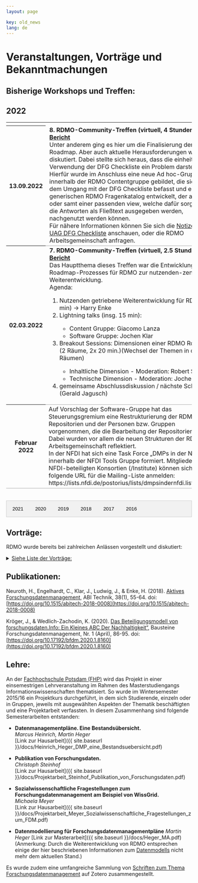 ```yaml
---
layout: page

key: old_news
lang: de
---
```


<style>
.tab {
  overflow: hidden;
  border: 1px solid #ccc;
  background-color: #f1f1f1;
}

.tab button {
  background-color: inherit;
  float: left;
  border: none;
  outline: none;
  cursor: pointer;
  padding: 14px 16px;
  transition: 0.3s;
}

.tab button:hover {
  background-color: #ddd;
}

.tab button.active {
  background-color: #ccc;
}

.tabcontent {
  display: none;
  padding: 6px 12px;
  border: 1px solid #ccc;
  border-top: none;
  height: 250px;
  overflow: auto;
}
</style>

# Veranstaltungen, Vorträge und Bekanntmachungen

## Bisherige Workshops und Treffen:
## 2022
<table style="width: 100%;">
	<tr>
		<th style="width: 20%;"/>
		<td style="width: 80%; padding-left:10px;"/>
	</tr>
	<tr style="border-bottom: 1pt solid darkgrey;">
		<th style="width: 20%;">13.09.2022</th>
		<td style="width: 90%; padding-left:10px;">
			<b>8. RDMO-Community-Treffen (virtuell, 4 Stunden) <a href="https://www.forschungsdaten.org/index.php/Achtes_Community-Treffen" target="_blank">Bericht</a></b>
			<br/>
			Unter anderem ging es hier um die Finalisierung der Roadmap. Aber auch aktuelle Herausforderungen wurden diskutiert. Dabei stellte sich heraus, dass die einheitliche Verwendung der DFG Checkliste ein Problem darstellt. Hierfür wurde im Anschluss eine neue Ad hoc-Gruppe innerhalb der RDMO Contentgruppe gebildet, die sich mit dem Umgang mit der DFG Checkliste befasst und einen generischen RDMO Fragenkatalog entwickelt, der alleine oder samt einer passenden view, welche dafür sorgt, dass die Antworten als Fließtext ausgegeben werden, nachgenutzt werden können.
			<br/>
			Für nähere Informationen können Sie sich die <a href="https://drive.google.com/drive/folders/1vq4LxMDmr1e9bZLB-6MWXZh5sR-4_ZeC" target="_blank">Notizen der UAG DFG Checkliste</a> anschauen, oder die RDMO Arbeitsgemeinschaft anfragen.
		</td>
	</tr>
	<tr style="border-bottom: 1pt solid darkgrey;">
		<th style="width: 20%;">02.03.2022</th>
		<td style="width: 90%; padding-left:10px;">
			<b>7. RDMO-Community-Treffen (virtuell, 2.5 Stunden) <a href="https://www.forschungsdaten.org/index.php/Siebtes_Community-Treffen" target="_blank">Bericht</a></b>
			<br/>
			Das Hauptthema dieses Treffen war die Entwicklung eines Roadmap-Prozesses für RDMO zur nutzenden-zentrierten Weiterentwicklung.
			<br/>
			Agenda:
			<ol>
				<li>Nutzenden getriebene Weiterentwicklung für RDMO (10 min) -> Harry Enke</li>
				<li>Lightning talks (insg. 15 min): </li>
				<ul>
					<li>Content Gruppe: Giacomo Lanza</li>
					<li>Software Gruppe: Jochen Klar</li>
				</ul>
				<li>Breakout Sessions:  Dimensionen einer RDMO Roadmap (2 Räume, 2x 20 min.)(Wechsel der Themen in den Räumen)</li>
				<ul>
					<li>Inhaltliche Dimension - Moderation: Robert Strötgen</li>
					<li>Technische Dimension - Moderation: Jochen Klar</li>
				</ul>
				<li>gemeinsame Abschlussdiskussion / nächste Schritte (Gerald Jagusch)</li>
			</ol>
		</td>
	</tr>
	<tr style="border-bottom: 1pt solid darkgrey;">
		<th style="width: 20%;">Februar 2022</th>
		<td>Auf Vorschlag der Software-Gruppe hat das Steuerungsgremium eine Restrukturierung der RDMO Git-Repositorien und der Personen bzw. Gruppen vorgenommen, die die Bearbeitung der Repositorien regeln. Dabei wurden vor allem die neuen Strukturen der RDMO-Arbeitsgemeinschaft reflektiert.<br/> In der NFDI hat sich eine Task Force „DMPs in der NFDI“ innerhalb der NFDI Tools Gruppe formiert. Mitglieder der NFDI-beteiligten Konsortien (/Institute)  können sich über die folgende URL für die Mailing-Liste anmelden: https://lists.nfdi.de/postorius/lists/dmpsindernfdi.lists.nfdi.de</td>
</tr>
</table>

<br/>

<div class="tab">
  <button class="tablinks" onclick="openYear(event, '2021')" id="defaultOpen">2021</button>
  <button class="tablinks" onclick="openYear(event, '2020')">2020</button>
  <button class="tablinks" onclick="openYear(event, '2019')">2019</button>
  <button class="tablinks" onclick="openYear(event, '2018')">2018</button>
  <button class="tablinks" onclick="openYear(event, '2017')">2017</button>
  <button class="tablinks" onclick="openYear(event, '2016')">2016</button>
</div>
<div id="2021" class="tabcontent">
  <table style="width: 100%;">
	<tr>
		<th style="width: 20%;"/>
		<td style="width: 80%; padding-left:10px;"/>
	</tr>
<tr style="border-bottom: 1pt solid darkgrey;">
		<th style="width: 20%;">Dezember 2021</th>
<td>Ab sofort ist die neue Version RDMO 1.7.0 verfügbar. Es handelt sich zwar primär um Fehlerbehebungen, da jedoch zusätzliche Funktionalität hinzugekommen ist, wird die mittlere Zahl der Versionsnummer erhöht. Als Reaktion auf Feedback haben wir das Interview leicht überarbeitet. Bei den Fragen zu Datensätzen wird jetzt mit “Sichern und fortfahren” nicht mehr zum nächsten Datensatz gewechselt, sondern zum nächsten Fragenset, wobei aber der gleiche Datensatz weiterbearbeitet wird. (Über die Einstellung PROJECT_QUESTIONS_CYCLE_SETS kann das alte Verhalten behalten werden.) Fragensets, die durch Bedingungen übersprungen werden können, werden durch ein kleines Fragezeichen in der Navigation gekennzeichnet. Mehr Informationen gibt es wie immer auf der Release-Seite: https://github.com/rdmorganiser/rdmo/releases

Außerdem stehen einige Neuerungen im Repositorium rdmo-catalog an. Sie werden unter der Versionsnummer 1.1.0-rdmo-1.6.0 veröffentlicht, wobei rdmo-1.6.0 bedeutet, dass das Release mit RDMO ab 1.6.0 verwendet werden kann. Es sind folgende Änderungen enthalten:

- Domäne: 22 neue Attribute (benötigt für Horizon Europe)
- Bedingungen: 4 neue Bedingungen
- Optionen: zusätzliche Optionen; Sprachjustierung; Lokalisierung auf Französisch und Italienisch
- Kataloge: zusätzliche Fragen und Hilfetexte; Aktualisierung von DFG-Links; Sprachjustierung; Lokalisierung auf Französisch und Italienisch
- Community-Beiträge: Tabellenübersicht; neuer Katalog für Science Europe / VW Stiftung; Aktualisierung FoDaKo-DFG-Katalog
</td></tr>
<tr style="border-bottom: 1pt solid darkgrey;">
		<th style="width: 20%;">November 2021</th>
<td>In den letzten Wochen sind einige kleinere Probleme in RDMO aufgefallen, weshalb ab sofort die Version 1.6.2 verfügbar ist, die im wesentlichen Bug Fixes enthält. So wurden Overlays repariert für den Fall, dass in den Einstellungen PROJECT_ISSUES deaktiviert waren. Außerdem wurde ein Fehler behoben, der aufgetreten ist, wenn Datensätze entfernt werden. Ein Problem beim Auflösen von Bedingungen in Fragensets wurde ebenfalls beseitigt. Einige Verbesserungen, die eher für technische Interessierte oder RDMO-Administrierende interessant sein dürften, sind ebenfalls auf der Liste der Neuerungen. Von nun an nutzen wir Github-Actions und nicht mehr Travis-CI für unsere automatischen Tests. Weiterhin wurde auf der Kommandozeile ein Befehl hinzugefügt, mit dem sich Projekte aufspüren und entfernen lassen, die beispielsweise keine Besitzer haben. Unsere Release Notes finden sich wie immer hier: https://github.com/rdmorganiser/rdmo/releases.
Die Berichte zum Community-Treffen vom 04.10.2021 sind - wie immer - auf
https://www.forschungsdaten.org/index.php/Sechstes_Community-Treffen zu finden.
Am 16. November war der Tag der Forschungsdaten in NRW. Im Nachmittagsprogramm hat Torsten Rathmann über Anforderungen der Drittmittelgeber und DMPs sprechen und dabei auch RDMO vorstellen, insbesondere auch eine neue Version der FoDaKo-Fragenkataloge für DFG-Projekte. Weitere Informationen gibt es auf der [Veranstaltungswebsite](https://www.fdm.uni-wuppertal.de/de/schulungen-veranstaltungen.html).
</td></tr>
<tr style="border-bottom: 1pt solid darkgrey;">
		<th style="width: 20%;">Oktober 2021</th>
<td>Nach einer 2 monatigen Testphase haben wir am Dienstag RDMO 1.6 veröffentlicht. Wie immer finden Sie die relevanten Informationen auf der Release-Page auf GitHub:

    https://github.com/rdmorganiser/rdmo/releases/tag/1.6

In der neuen Version werden viele Neuerungen enthalten sein:

- Fragensets können jetzt auch geschachtelt sein, um Hierarchien wie z.B. Datensätze -> Erstellende -> Institutionen (wie in DataCite) abzubilden.
- In den Katalogen können Fragen für die Nutzenden als optional markiert werden und Standardantworten können konfiguriert werden.
- Eine Autocomplete-Widget, Tooltips in Hilfetexten, die Möglichkeit Fragen nebeneinander anzuordnen dienen der besseren Nutzbarkeit.
- Ein Overlay-Tutorial für neue Benutzende soll den Einstieg erleichtern.
- Die Instanz kann so konfiguriert werden, dass die meisten Eingaben beim Beantworten der Fragen automatisch gespeichert werden.
- Die Implementation der Bedingungen und weitere Datenbankzugriffe wurden optimiert, um die Geschwindigkeit der Seitenaufrufe zu verbessern.
- Im Management-Interface können Fragen, Fragensets und Optionen ausgeblendet werden.
- Für Fragensets, die als Sammlung konfiguriert sind, wird das Attribut jetzt explizit gesetzt (also project/dataset/id statt project/dataset). Eine Migration wird bestehende Fragenkataloge automatisch anpassen.
- Für neue Instanzen wird die Theme-Erstellung vereinfacht, bestehende Instanzen können aber wie gewohnt weiter betrieben werden.

RDMO nutzt ab Version 1.6 Django 3.2 und setzt damit Python 3.6 voraus. Wenn das bei Ihnen Probleme verursachen sollte, wenden Sie sich bitte an uns.
</td></tr>
<tr style="border-bottom: 1pt solid darkgrey;">
		<th style="width: 20%;">04.10.2021</th>
		<td>6. RDMO-Community-Treffen (virtuell).
		<br/>[Programm](/events/workshop102021_programm)</td>
</tr>
<tr style="border-bottom: 1pt solid darkgrey;">
		<th style="width: 20%;">September 2021</th>
<td>Community-Workshop am 4. Oktober 2021:
Die das ausführliche [Programm](https://rdmorganiser.github.io/events/workshop102021_programm/) ist jetzt veröffentlicht. Wir werden noch die Beiträge für die Breakout-Sessions in der letzten September-Woche hinzufügen.
Die [Registrierung](https://meetings.aip.de/event/13/) ist offen.
Software:
der Release Candidate von RDMO befindet sich noch in der Testphase. Wir würden uns freuen, wenn Institutionen, die über Testinstanzen oder ähnliches verfügen, die Version ausprobieren würden, damit etwaige Fehler schon in der Testphase gefunden und ausgemerzt werden können. Der Release Candidate muss direkt von GitHub installiert werden. Wie das geht, steht auf der (pre-)Release-Page:
[Pre-Release](https://github.com/rdmorganiser/rdmo/releases/tag/1.6-rc.1)
Die Testphase läuft noch mindestens bis zum nächsten Entwicklertreffen, welches am dritten Donnerstag im September stattfindet. Je nach Feedback wird die Testphase dann verlängert oder beendet, um anschließend die Arbeiten an einem neuen RDMO-Release zu beginnen.
</td></tr>
<tr style="border-bottom: 1pt solid darkgrey;">
		<th style="width: 20%;">02.09.2021</th>
		<td>DMPs in der NFDI - Kick-Off Meeting</td>
</tr>
<tr style="border-bottom: 1pt solid darkgrey;">
		<th style="width: 20%;">August 2021</th>
<td>Auch im Sommer geht es fleißig mit RDMO weiter! Die neue neuen Version von RDMO ist jetzt soweit, dass wie angekündigt, eine Testphase beginnen kann. Der Release Candidate muss direkt von GitHub installiert werden, wie das geht, steht auf der [(pre-)Release-Page](https://github.com/rdmorganiser/rdmo/releases/tag/1.6-rc.1). Außerdem ist die Liste zahlreicher Änderungen auf dieser Seite einsehbar.
</td></tr>
<tr style="border-bottom: 1pt solid darkgrey;">
		<th style="width: 20%;">Juli 2021</th>
<td>Die Arbeiten am neuen Release von RDMO, der voraussichtlich Anfang August erscheinen wird, laufen. Teil des Releases werden geschachtelte Fragensets, optionale Fragen, voreingestellte Standardantworten, ein Autocomplete-Widget, Tooltips in Hilfetexten, Tutorial-Einblendungen für neue Benutzerinnen und Benutzer und zahlreiche weitere Verbesserungen sein. Anders als zuvor werden wir vor dem Release eine Testphase legen, in der die neue Version schon mal auf Testinstanzen (sofern vorhanden) ausprobiert werden kann. Wir werden Sie dazu per Mail informieren, wenn es soweit ist.
</td></tr>
<tr style="border-bottom: 1pt solid darkgrey;">
		<th style="width: 20%;">April 2021</th>
<td>RDMO 1.5.5,  eine neue Version, ist veröffentlicht, die wieder ein paar kleinere Bugs beseitigt. Die Version kann wie üblich installiert werden. Wenn bereits RDMO 1.5 installiert ist, müssen auch keine Datenbank-Migrationen durchgeführt werden. Mehr Infos gibt es auf [Release-Seite  auf GitHub](https://github.com/rdmorganiser/rdmo/releases/tag/1.5.5)
</td></tr>
<tr style="border-bottom: 1pt solid darkgrey;">
		<th style="width: 20%;">März 2021</th>
<td><i>RDMO 1.5</i>
In der letzten Woche ist die Version 1.5 von RDMO erschienen, die wieder eine Reihe von Neuerungen enthält. Diesesmal stand besonders die praktische Nutzbarkeit für die Forschenden im Vordergrund. Das Interview wird jetzt immer auf der Seite fortgesetzt, die zuletzt aufgerufen wurde. Am User-Interface wurden einige Details verändert, so dass die Nutzerführung deutlich intuitiver wird. In den Fragenkatalogen können File-Uploads konfiguriert werden, um zusätzliches Material wie Grafiken oder Dokumente hochzuladen. Projekte können nun als Unterprojekte von bestehenden Projekten erstellt werden, wobei sich die Zugriffsrechte vererben. Ansichten von Oberprojekten können auf Unterprojekte zugreifen, um Informationen aus mehreren Projekten zusammenzutragen. Das Hinzufügen von neuen Usern zu Projekten funktioniert jetzt über Email-Benachrichtigungen und es können auch Nutzende, die noch nicht in der RDMO Instanz registriert sind, über diesen Weg eingeladen werden. Auch “unter der Haube” habe wir an RDMO gearbeitet: Durch Optimierung der Datenbankzugriffe sollte RDMO jetzt deutlich schneller und flüssiger sein. Die (eher technische) Übersicht über die einzelnen Features gibt es auf der [Release-Seite auf GitHub](https://github.com/rdmorganiser/rdmo/releases/tag/1.5).
<i>Neues aus der RDMO Content-Gruppe</i>
Mittlerweile haben sich neben der UAG Redaktionsprozesse für Attribute, Optionen und Ansichten noch 3 weitere UAGs gebildet: Textanleitung für DMPs, Werbung für RDMO und Engagement in einer RDA - UAG für DMP. Wer Interesse hat, sich bei den UAGs einzubringen, ist herzlich willkommen. So arbeitet die UAG Redaktionsprozesse beispielsweise gerade daran, anhand eines konkreten Falles neue Attribute, Optionen und Bedingungen in die entsprechenden Dateien des RDMO-Standardkatalogs einzupflegen. Die CG trifft sich jeden 2. Donnerstag im Monat von 11-12h. Ankündigung erfolgt über den RDMO-Verteiler.
<i>Bericht NFDI - DMP Workshop</i>
Am 02.03. führte die Steuerungsgruppe der Arbeitsgemeinschaft RDMO gemeinsam mit dem NFDI Direktorat und dem Konsortium NFDI4Ing einen virtuellen Workshop zum Thema „Erstellung von Datenmanagementplänen und Einsatz von DMP Tools in der NFDI“ durch mit 50 Vertretern von 21 Konsortien (gefördert und noch nicht gefördert). Ein ausführlicher Bericht zu dieser Veranstaltung befindet sich auf der [Webseite von RDMOs](/docs/nfdiws/wsreport).
</td></tr>
<tr style="border-bottom: 1pt solid darkgrey;">
		<th style="width: 20%;">02.03.2021</th>
		<td>RDMO AG gemeinsam mit NFDI4ING und NFDI-Direktorat
		<br/>[Programm und Slides](/docs/nfdiws/workshop-nfdi)
		<br/>[Bericht](/docs/nfdiws/wsreport)</td>
</tr>
<tr style="border-bottom: 1pt solid darkgrey;">
		<th style="width: 20%;">Februar 2021</th>
<td>Die Arbeiten an einer neuen RDMO-Version, deren Release Ende Februar angestrebt wird,  laufen. Wenn alles klappt wird sie Verbesserungen der Nutzeroberfläche enthalten, es ermöglichen Dateien beim Beantworten von Fragen hochzuladen und eine hierarchische Struktur von Projekten einführen, die dann auf diese Weise verschachtelt werden können. Bis es so weit ist, muss allerdings noch etwas getestet und entwickelt werden.
Wie bereits an anderer Stelle angekündigt veranstaltet die UAG Datenmanagementpläne der DINI/nestor-AG Forschungsdaten in Kooperation mit fdm.nrw im Frühjahr 2021 eine virtuelle Workshopreihe zum Thema Datenmanagementpläne. Eine Beschreibung der Workshops sowie die Anmeldung sind nun online.
Die Workshops richten sich sowohl an Teilnehmende, die bisher wenig Kontakt mit dem Thema DMP hatten, als auch an Personen, die bereits über vielfältige Erfahrung mit DMPs verfügen.
Die Steuerungsgruppe von  RDMO hat gemeinsam mit dem NFDI Direktorat und dem Konsortium NFDI4Ing alle NFDI-Konsortien eingeladen,  aktiv mit einem Kurzvortrag an dem virtuellen Workshop “Erstellung von Datenmanagementplänen und DMP Tools in der NFDI” Anfang März 2021 teilzunehmen.  Dies geschieht vor dem Hintergrund der “Leipzig-Berlin-Erklärung zu NFDI-Querschnittsthemen der Infrastrukturentwicklung” und dem darin genannten Querschnittsthema “Erstellung von Datenmanagementplänen”. Sie soll dem  Austausch innerhalb der NFDI dienen.  Wir werden über die Ergebnisse zeitnah berichten.
</td></tr></table>
</div>

<div id="2020" class="tabcontent">
 <table style="width: 100%;">
	<tr>
		<th style="width: 20%;"/>
		<td style="width: 80%; padding-left:10px;"/>
	</tr>
<tr style="border-bottom: 1pt solid darkgrey;">
		<th style="width: 20%;">Dezember 2020</th>
<td>Virtuelle RDMO-Sprechstunde

Wir wünschen allen ein erholsames Jahresende und einen Gutes Neues Jahr
</td></tr>
<tr style="border-bottom: 1pt solid darkgrey;">
		<th style="width: 20%;">November 2020</th>
<td>
Regelmäßige virtuelle Treffen der Content-Gruppe und der Software-Gruppe

Die Content-Gruppe trifft sich ab jetzt jeden 2. Donnerstag im Monat von 11-12h. Das Treffen findet via Zoom statt und wird per E-mail und Slack erneut angekündigt. Immer eine Woche später, also am 3. Donnerstag im Monat, trifft sich in gleicher Form die Software-Gruppe. Beide Treffen sind für alle Interessierten offen.

Community-Treffen 07.10.2020

Unser 4. Community-Treffen hat am 07.10.2020 virtuell mit ca. 60 Teilnehmerinnen und Teilnehmern stattgefunden.   Der ausführliche Bericht ist auf [Forschungdaten.org](https://www.forschungsdaten.org/index.php/Viertes_Community-Treffen) zu finden, nebst den meisten Folien, die präsentiert und diskutiert wurden.
</td></tr>
<tr style="border-bottom: 1pt solid darkgrey;">
		<th style="width: 20%;">Oktober 2020</th>
<td>Zunächst wollen wir vor allem noch einmal auf das geplante virtuelle RDMO Anwender-Treffen am 07.10.2020 hinweisen. Ein detailliertes [Programm](/events/workshop022020_programm/) ist auf der RDMO-Webseite veröffentlicht. Die Keynote wird von Herrn Sure-Vetter (NFDI-Direktor) gehalten. Außerdem wird das RDMO Memorandum of Understanding (MoU) ausführlich vorgestellt. Bitte melden Sie sich bis zum 04.10.2020 für das Anwender-Treffen auf der [Registrierungsseite](https://meetings.aip.de/event/9/) an.
In der kommenden Woche wird noch vor dem Anwender-Treffen das RDMO-Release 1.3 erscheinen. Es wird einige Neuerungen enthalten, von denen hier nur ausschnittsweise ein paar genannt werden sollen. So wird es neben einigen Bug-Fixes kleinere Verbesserungen an der Nutzeroberfläche, eine erweiterte Konfigurierbarkeit von Referenz-Dokumenten und Erleichterungen beim Anpassen des Footers. Außerdem ist RDMO dank der Arbeit von Dario Pilori und Giacomo Lanza mit dem nächsten Release auch in italienischer Sprache nutzbar. Eine der größeren Veränderungen betrifft die Überarbeitung von Tasks, die in ihrer Funktionalität deutlich erweitert wurden.
</td></tr>
<tr style="border-bottom: 1pt solid darkgrey;">
		<th style="width: 20%;">07.10.2020</th>
		<td>4. RDMO-Community-Treffen (virtuell)
		<br/>[Programm](/events/workshop102020_programm)
		<br/>[Bericht](https://www.forschungsdaten.org/index.php/Viertes_Community-Treffen</td>
</tr>
<tr style="border-bottom: 1pt solid darkgrey;">
		<th style="width: 20%;">September 2020</th>
<td>Auch in diesem Monat waren wir nicht untätig und haben heute Version 1.2 von RDMO veröffentlicht. In den Management-Oberflächen können nun Elemente wie Optionen, Attribute, aber auch ganze Fragenkataloge direkt kopiert werden. Kataloge, Aufgaben und Ansichten können von den Nutzenden verborgen werde (z.B. so lange noch an ihnen gearbeitet wird). Attribute und Bedingungen zeigen an, in welchen Fragen, Fragensets, etc. sie genutzt werden. Elemente können jetzt auch einzeln exportiert werden, z.B. ein Fragenset oder eine Ansicht. Auch den Import haben wir neu gestaltet. Vor dem eigentlichen Import wird jetzt angezeigt was importiert wird und ob es Probleme dabei gibt. Außerdem können einzelne Elemente abgewählt werden. Nach dem Import wird noch einmal gezeigt was importiert wurde und ob es Fehler gegeben hat.
Auch einige Fehler wurden mit dem neuen Release behoben. Viele von ihnen betrafen Übersetzungen. RDMO ist nun besser auf fehlende Texte vorbereitet, sollten diese in der gewählten Sprache nicht verfügbar sein. In diesen Fällen wird auf die vorhandene Sprache zurückgegriffen. Views wurden um vier verfügbare Variablen erweitert. Die Funktion “render_value” kann nun mit “project/title”, “project/description”, “project/created” und “project/updated” verwendet werden.
</td></tr>
<tr style="border-bottom: 1pt solid darkgrey;">
		<th style="width: 20%;">August 2020</th>
<td>In der neuen RDMO-Version 1.1 haben wir die Projekt Export- und Import-Funktionalitäten überarbeitet. Damit sind die Grundlagen gelegt, Formate wie DataCite, das von DataCite abgeleitete Schema von RADAR und auch das von der RDA vorgeschlagene [maDMP](https://github.com/RDA-DMP-Common/RDA-DMP-Common-Standard) in RDMO zu unterstützen. Da das Mapping von RDMO auf diese Formate aber abhängig von unserem Domänenmodell ist, das aber wiederum kein Teil des RDMO-Codes ist, sondern unabhängig gepflegt wird, war es nötig den Code hierfür in Plugins auszulagern. Diese werden in der Zukunft, analog zu dem [rdmo-catalog](https://github.com/rdmorganiser/rdmo-catalog) Repository, in [rdmo-plugins](https://github.com/rdmorganiser/rdmo-plugins) gesammelt. Das “Mapping” der Formate auf das RDMO Domänenmodell passiert im Code dieser Plugins, wurde von uns aber zusätzlich in einem [Google-Doc](https://docs.google.com/spreadsheets/d/16fQ0Rgg-2ewMK9FklEjU8pAcpHODEm7PYy6xDCninew/edit?usp=sharing) dokumentiert. Für die vollständige Unterstützung wird es aber noch nötig sein, zusätzliche Fragen und Attribute einzuführen.
In der Zukunft wollen wir diese Art von Plugins verstärkt nutzen, um Domänenspezifische Features in RDMO zu realisieren und natürlich können Plugins auch von Instanzen genutzt werden, um stärker angepasste Funktionalitäten zu realisieren. Die Details gibt es in der [Plugin Dokumentation](https://rdmo.readthedocs.io/en/latest/plugins/index.html).
</td></tr>
<tr style="border-bottom: 1pt solid darkgrey;">
		<th style="width: 20%;">Juli 2020</th>
<td>Die neue Version 1.0.7 von RDMO beinhaltet als Neuerungen 1) Multi-Site-Setup: Betreiben verschiedener RDMO-Seiten mit unterschiedlichen URLs und Themes auf einem Server mit einer gemeinsamen Datenbank (mehr unter [https://rdmo.readthedocs.io/en/latest/configuration/multisite.html](https://rdmo.readthedocs.io/en/latest/configuration/multisite.html)); 2) Bestimmte User können jetzt über das Admin-Interface zu Site-Managern gemacht werden (mehr unter [https://rdmo.readthedocs.io/en/latest/administration/users.html#roles](https://rdmo.readthedocs.io/en/latest/administration/users.html#roles)); 3) RDMO steht ab sofort in französischer Sprache zu Verfügung (Texte in der Software selbst, RDMO-Fragenkatalog sowie die ihm anhängigen Optionen und einige andere Bezeichner und Hilfetexte), die entsprechenden XML-Dateien stehen über das Catalog-Repository zur Verfügung;  4) die Nutzungsbedingungen sind nun über eine eigene URL verfügbar. Außerdem ist sind die Aufzeichnung und Folien der Präsentation des RDMO-Teams “Datenmanagementpläne mit RDMO” für das Projekt FDM-BB nun verfügbar unter: [https://mediaup.uni-potsdam.de/Play/19500](https://mediaup.uni-potsdam.de/Play/19500).
</td></tr>
<tr style="border-bottom: 1pt solid darkgrey;">
		<th style="width: 20%;">Juni 2020</th>
<td>Im Mai haben wir die erste virtuelle RDMO-Sprechstunde durchgeführt. Aus dem Gespräch ergab sich die Bitte, Bedarfe möglichst als GitHub-Issues, als dauerhaftesten und am besten nachvollziehbaren Workflow anzulegen. Für Fragen zum Anlegen von Issues kontaktieren Sie uns am besten im RDMO-Slack oder über Email. Das RDMO-Team hat vom 27.-28.05.2020 am [virtuellen “RDA Hackathon on maDMP”](https://rda-dmp-common.github.io/hackathon-2020/) teilgenommen und an der Interoperabilität von RDMO mit dem [maDMP Standard](https://github.com/RDA-DMP-Common/RDA-DMP-Common-Standard) gearbeitet. Das Ergebnis ist ein Plugin, in dem das Mapping stattfindet und ein Export zum maDMP JSON-Format erstellt wird. Außerdem präsentierte das RDMO-Team “Datenmanagementpläne mit RDMO” am 08.06.2020 in einem vom Projekt FDM-BB (Universität Potsdam, Fachhochschule Potsdam) organisierten Webinar.
</td></tr>
<tr style="border-bottom: 1pt solid darkgrey;">
		<th style="width: 20%;">Mai 2020</th>
<td>RDMO ist nun in Version 1.0.6 verfügbar. Mit der neuen Version ist es möglich, in Ansichten einfache mathematische Berechnungen durchzuführen z. B. für einfache tabellarische Zusammenfassung der anfallenden Personal- und Sachkosten. Nähere Erläuterungen im [Tutorial](https://www.forschungsdaten.org/index.php/Ansicht_erstellen) und in der [technischen Dokumentation](https://rdmo.readthedocs.io/en/latest/management/views.html). Seit Mai gibt es jeden ersten Donnerstag des Monats (außer an Feiertagen) für Mitglieder der RDMO-Community (DatenmanagerInnen, AdministratorInnen etc.) eine “virtuelle RDMO-Sprechstunde”. Details im [RDMO-Newsletter](https://www.listserv.dfn.de/sympa/info/rdmo). Außerdem hat die Steuerungsgruppe beschlossen, dass RDMO als Open Source Projekt ab sofort RDMO Arbeitsgemeinschaft heißt und bereitet ein Memorandum of Understanding vor, auf dessen Grundlage die Beteiligung an der Weiterführung von RDMO von Institutionen und Organisationen erfolgen wird. Die Mitglieder der Gruppen der Arbeitsgemeinschaft sind unter [https://rdmorganiser.github.io/groups/](/groups/) zu finden.
</td></tr>
<tr style="border-bottom: 1pt solid darkgrey;">
		<th style="width: 20%;">April 2020</th>
<td>RDMO Release 1.0.5 (Bug Fixes, u. a. Login mit ORCID, Fehler beim Download der Vendor Files, Darstellung von Sets in Views). Ein Update ist empfohlen. Siehe die Dokumentation bzgl. der für die ORCID notwendigen neuen Einträge in der local.py. Der Bericht des 3. RDMO-Anwendertreffens ist [online](https://www.forschungsdaten.org/index.php/Drittes_Community-Treffen). Ab Mai 2020 gibt es eine “virtuelle RDMO Sprechstunde”, bitte [kontaktieren](https://rdmorganiser.github.io/) Sie uns für Details. Wir haben den [“DFG-Fragenkatalog” vom Projekt FoDaKo, Bergische Universität Wuppertal (Torsten Rathmann) (CC0)](https://github.com/rdmorganiser/rdmo-catalog/tree/master/shared/fodako) in die AIP-Demo-Instanz eingepflegt und nehmen weiterhin Kataloge aus der Community in das GitHub Repository auf: entweder einen Pull-Request auf GitHub erstellen oder die XML-Dateien per Mail an omichaelis@aip.de senden. Besonders hilfreich für die Nachnutzung sind die zusätzliche Bereitstellung einer Read.me-Datei bzw. Dokumentation zum jeweiligen Katalog.
</td></tr>
<tr style="border-bottom: 1pt solid darkgrey;">
		<th style="width: 20%;">März 2020</th>
<td>Im Februar fand das dritte RDMO-Anwendertreffen statt. Es war fokussiert auf die Etablierung einer Governance-Struktur für die Weiterführung von RDMO, unabhängig von dem in diesem Jahr endenden DFG-Projekt, das die Grundlage für RDMO geschaffen hat. Ein Block von Kurzvorträgen, die den Kontext im europäischen (Horizon Europe) und nationalen Raum (NFDI) skizzierten, wie auch einige Weiterentwicklungsaspekte von RDMO, reflektierte die gegenwärtige Situation. [Vorträge und Programm](/events/workshop022020_programm/). Das vom Projekt vorgelegte Manifest und weitere Beiträge haben in der Etablierung einer Steuerungsgruppe mit  6+ Personen, einer  Softwaregruppe mit 3+ Personen sowie einer Content-Gruppe mit 6+ Personen resultiert. Die Steuerungsgruppe wurde damit beauftragt, die Governance-Struktur weiter auszuarbeiten und ein MoU für RDMO auszuarbeiten, um den formalen Rahmen für RDMO zu festigen. Weitere Schritte werden über die Website und Mails bekannt gemacht. Während der [RDA-De-Tagung](https://www.rda-deutschland.de/events/tagung-2020) haben Olaf Michaelis und Ulrike Wuttke am Vormittag des 25.02.2020 im Rahmen des Project-Tracks einen RDMO-Workshop angeboten. Während des gut besuchten Workshops, in dem die wichtigsten Features und weitere Entwicklungsmöglichkeiten des Werkzeugs vorgestellt wurden, und im weiteren Verlauf der Konferenz freuten wir uns über intensiven Austausch zu RDMO. Das starke Interesse an RDMO in der deutschen Community wurde insbesondere aus den Präsentationen der Bundesland-FDM-Initiativen deutlich.
</td></tr>
<tr style="border-bottom: 1pt solid darkgrey;">
		<th style="width: 20%;">Februar 2020</th>
<td>Diesen Monat gab es [RDMO-Release 1.0.3.](https://github.com/rdmorganiser/rdmo/releases/tag/1.0.3) Es enthält einige Verbesserungen und behebt kleinere Fehler. Es stehen neue API-Filter-Attribute zur Verfügung, die Schnittstellen flexibler machen. Sie werden es unter anderem erleichtern, einen Satz an Antworten zu exportieren und diesem anschließend die entsprechenden Fragen zuzuordnen, da Fragen nun beispielsweise mit dem Parameter “attribute” über die API lokalisiert werden können. Außerdem nutzt RDMO nun “pytest”, mit dem auch die [RDMO-App getestet werden kann](https://github.com/rdmorganiser/rdmo/blob/master/docs/testing.md). Im Januar war RDMO beim [Workshop der DHd-AG Datenzentren am 23./24.01.2020 in Frankfurt an Main](http://dig-hum.de/aktuelles/einladung-zum-workshop-der-dhd-ag-datenzentren-zum-thema-interoperabilit%C3%A4t-am-2324012020) vertreten. Ulrike Wuttke und Olaf Michaelis haben die bisher im Projekt erfolgten Anstrengungen vorgestellt, RDMO Datacite kompatibel zu machen. Der Beitrag “Vom Projekt zum nachhaltigen Werkzeug für das Forschungsdatenmanagement: Das Beispiel Research Data Management Organiser” wurde zum [109. Deutschen Bibliothekartag](https://bibliothekartag2020.de) (26. - 29. Mai 2020, Hannover) angenommen.
</td></tr>
<tr style="border-bottom: 1pt solid darkgrey;">
		<th style="width: 20%;">24.02.2020</th>
		<td>3. RDMO-Community-Treffen, Gründungstreffen als Open Source Projekt
		<br/>[Programm](/events/workshop022020_programm)
		<br/>[Bericht](https://www.forschungsdaten.org/index.php/Drittes_Community-Treffen)</td>
</tr>
<tr style="border-bottom: 1pt solid darkgrey;">
		<th style="width: 20%;">Januar 2020</th>
<td>Im Mittelpunkt des inzwischen 3. RDMO-Community-Treffens am 24.02.2020 am Leibniz-Institut für Astrophysik Potsdam (AIP) werden die Verabschiedung des [RDMO-Manifests](/docs/RDMO-Manifest-122019.pdf) und die Gründung der RDMO Community, insbesondere die Konstituierung der <i>Steuerungsgruppe</i> und der <i>Software-Gruppe</i> stehen. Außerdem sind wieder kurze <i>Spotlights</i> aus der Community der RDMO-Anwender\*innen vorgesehen. Link zum [Programm](/events/workshop022020_programm/). Während der an das Community-Treffen anschließenden [RDA-De-Tagung](https://www.rda-deutschland.de/events/tagung-2020) werden wir am Vormittag des 25.02.2020 einen RDMO-Workshop anbieten. Die Registrierung ist inzwischen möglich.
</td></tr></table>
</div>

<div id="2019" class="tabcontent">
 <table style="width: 100%;">
	<tr>
		<th style="width: 20%;"/>
		<td style="width: 80%; padding-left:10px;"/>
	</tr>
<tr style="border-bottom: 1pt solid darkgrey;">
		<th style="width: 20%;">03.12.2019</th>
		<td>Lokaler Workshop in Bonn an der Max Weber Stiftung</td>
</tr>
<tr style="border-bottom: 1pt solid darkgrey;">
		<th style="width: 20%;">November 2019</th>
<td>Diesen Monat haben wir einige Aktualisierungen und Umgestaltungen an den RDMO-Schulungsmaterialien vorgenommen. Sie finden Schulungsmaterialien wie Video-Tutorials oder den RDMO-Fragenkatalog auf der RDMO-Webseite unter [Dokumentation](/dokumentation/). Weitere Tutorials, FAQs etc. für verschiedene Zielgruppen (Administrator*innen, Nutzer*innen) finden Sie auf dem Wiki [forschungsdaten.org](https://www.forschungsdaten.org/index.php/RDMO). Das 3. Anwendertreffen wird am 24.02.2020 in Potsdam am AIP stattfinden. Dort ist die Konstituierung der künftigen Organisation von RDMO geplant.
</td></tr>
<tr style="border-bottom: 1pt solid darkgrey;">
		<th style="width: 20%;">Oktober 2019</th>
<td>RDMO hat den Sprung auf Version 1 gemacht. Die neueste Version enthält zwei wichtige Neuerungen, die die Projektzugehörigkeit von Nutzern betreffen. Zum einen kann diese nun über die API gesteuert werden und zum anderen können Nutzer sich nun selbst jederzeit aus einem Projekt entfernen, wenn sie nicht der letzte Besitzer dieses Projektes sind. Der Bericht vom 2. RDMO-Anwendertreffen am 07.10.2019 in Darmstadt an der ULB ist [online](https://www.forschungsdaten.org/index.php/Zweites_Community-Treffen). Außerdem haben wir RDMO bei den Open Access Tagen in Hannover präsentiert sowie die Schulungsmaterialien zu RDMO bei einem Workshop in Hildesheim ([Folien online auf Zenodo](http://doi.org/10.5281/zenodo.3520839)).  
</td></tr>
<tr style="border-bottom: 1pt solid darkgrey;">
		<th style="width: 20%;">07.10.2019</th>
		<td>2. Community-Treffen, ULB Darmstadt
		<br/>[Programm+Slides](/events/workshop2019)
		<br/>[Bericht](https://www.forschungsdaten.org/index.php/Zweites_Community-Treffen)</td>
</tr>
<tr style="border-bottom: 1pt solid darkgrey;">
		<th style="width: 20%;">September 2019</th>
<td>Am 27.09.2019 fand in Berlin das halbjährliche Treffen des RDMO-Projekts statt. Es gab intensive Diskussionen zum Thema Nachhaltigkeit und zur weiteren Entwicklung von RDMO. Außerdem wurden die letzten Details für das nächste RDMO-Anwendertreffen in Darmstadt geklärt.
</td></tr>
<tr style="border-bottom: 1pt solid darkgrey;">
		<th style="width: 20%;">27.09.2019</th>
		<td>4. Projekttreffen</td>
</tr>
<tr style="border-bottom: 1pt solid darkgrey;">
		<th style="width: 20%;">August 2019</th>
<td>Das diesjährige [<b>RDMO-Anwendertreffen</b> findet am 07.10.2019 an der ULB Darmstadt](/events/workshop2019/) statt. Studenten “Data Stewardship” der TU Wien haben einige Prototypen, Mappings und Beispiele entwickelt mit Hinsicht auf den Export von machine-actionable Data Management Plans aus einer RDMO-Instanz nach dem [<b>RDA-Standard für maDMPs</b>](https://github.com/RDA-DMP-Common/RDA-DMP-Common-Standard). Mehr Informationen finden sich [hier](https://helmuthb.github.io/dmp-tools-actionable/). Diese Entwicklungen stehen im Kontext zu Bestrebungen des RDMO-Projekts, mit RDMO erstellte DMPs mit dem maDMP-Standard interoperabel zu machen. Außerdem ist die neue [<b>RDMO-Version 0.14.6</b>](https://github.com/rdmorganiser/rdmo/releases/tag/0.14.6) verfügbar (kleine Änderungen, Bugfix).
</td></tr>
<tr style="border-bottom: 1pt solid darkgrey;">
		<th style="width: 20%;">Juli 2019</th>
<td>Im letzten Monat haben wir ein paar kleinere Bugs in RDMO gefunden und beseitigt. Insbesondere hat der Installationsvorgang durch ein Update bei einer von uns verwendeten Bibliothek nicht mehr funktioniert. Die Änderungen sind in der [<b>neuen Version 0.14.5</b> auf Github](https://github.com/rdmorganiser/rdmo/releases/tag/0.14.5) enthalten, die wie üblich installiert werden kann.
</td></tr>
<tr style="border-bottom: 1pt solid darkgrey;">
		<th style="width: 20%;">Juni 2019</th>
<td>Wir haben den <b>DCC-Fragenkatalog</b>, dessen Import nicht korrekt funktionierte, repariert. Die aktualisierte Version ist auf GitHub. Er enthält zehn neue Attribute, die dem Domänenmodell hinzugefügt wurden. Daher sollte vor dem Einlesen des Katalogs erst das Domänenmodell importiert werden. Der Import der aktuellen XML-Datei kann ohne vorbereitende Schritte erfolgen. Bereits importierte Daten bleiben erhalten und werden lediglich um die fehlenden zehn Einträge ergänzt. Außerdem gibt es nun eine <b>weitere Methode, RDMO zu installieren oder auch schnell auszuprobieren</b>. Auf GitHub befindet sich eine Version RDMOs, die in Docker Compose verpackt ist. Wir würden uns über weitere Anregungen freuen, um auch diesen RDMO-Installationsweg weiter zu verbessern. Mit Beginn des Monats Juli wird Olaf Michaelis bis Anfang Oktober in Elternzeit gehen. RDMO wird in den drei Monaten seiner Abwesenheit natürlich trotzdem weiter betreut und entwickelt, wenn auch mit etwas weniger Personal.
</td></tr>
<tr style="border-bottom: 1pt solid darkgrey;">
		<th style="width: 20%;">Mai 2019</th>
<td>RDMO <b>Version 0.14.4</b> (Bug Fixes) ist verfügbar. Probleme, die durch die Umstellung auf Django2 und Python3 verursacht wurden, sollten nun beseitigt sein. Ein Update wird wärmstens empfohlen, da Python2 nicht mehr lange unterstützt wird. Im Mai hat der Kick-Off des Projekts [<b>»Management Molekularer Daten im Research Data Life Cycle« (MaMoDaR)</b>](https://www.fh-potsdam.de/informieren/aktuelles/news-detailansicht/artikel/start-fuer-forschungsprojekt-mamodar/), eine Kooperation der FH Potsdam und des Robert Koch-Instituts, an der FHP stattgefunden und das <b>IPK Gatersleben</b> hat RDMO als Forschungsdatenmanagement-Werkzeug aus der Testphase in die Anwendungsphase überführt. Falls Sie <b>FDM-Schulungen mit dem Einsatz von RDMO</b> planen, teilen Sie uns die Termine mit, dann können wir sie mitbewerben (z. B. Twitter, Newsletter) und teilen Sie uns auch gerne Ihr Feedback und Erfahrungsberichten aus den Schulungen bzw. Schulungsmaterialien mit.
</td></tr>
<tr style="border-bottom: 1pt solid darkgrey;">
		<th style="width: 20%;">April 2019</th>
<td>Die neue <b>Version 0.14</b> ist veröffentlicht. Die größten Neuerungen sind die Umstellung auf Django 2.2 und Python 3 (ab dieser Version funktioniert RDMO mit Python 2 nicht mehr!) und die Überarbeitung der API und Erweiterung auf Schreibzugriffe. Ab Django 2.1 werden ältere Versionen von MySQL und PostgreSQL nicht mehr unterstützt. Bitte schauen Sie vor dem Update in die [Django release notes](https://docs.djangoproject.com/en/2.2/releases/2.1/) um Überraschungen zu vermeiden. Außerdem soll eine <b>Plattform für den Austausch von Fragenkatalogen</b> geschaffen werden. Sie können uns Fragenkataloge, die Sie gerne teilen möchten, zukommen lassen.
</td></tr>
<tr style="border-bottom: 1pt solid darkgrey;">
		<th style="width: 20%;">März 2019</th>
<td>Die neue RDMO-Version 0.13 ist veröffentlicht. Die größte Neuerung ist die Überarbeitung der Mehrsprachigkeit. RDMO lässt sich jetzt mit bis zu 5 Sprachen verwenden. Auch eine Instanz nur auf Englisch ist möglich. RDMO war diesen Monat auf zwei Veranstaltungen vertreten: beim 7. Bibliothekskongress 2019 (Leipzig) mit einem RDMO Hands-On Lab und den eScience-Tagen 2019 in Heidelberg mit einem Poster, einem Demotisch und einem Lightning Talk.
</td></tr>
<tr style="border-bottom: 1pt solid darkgrey;">
		<th style="width: 20%;">Februar 2019</th>
<td>Im Februar fand das reguläre Treffen der RDMO-Projektgruppe in Berlin statt. Es gab intensive Diskussionen zur Nachhaltigkeit. Es wurde beschlossen, am 07.10.2019 ein RDMO-Anwendertreffen an der ULB Darmstadt zu organisieren. Auf der <b>RDA Deutschland Tagung</b> war das RDMO-Projekt mit einem [Poster](https://www.rda-deutschland.de/events/rda-deutschland-tagung-2019-poster) vertreten.
</td></tr>
<tr style="border-bottom: 1pt solid darkgrey;">
		<th style="width: 20%;">21.02.2019</th>
		<td>3. Projekttreffen</td>
</tr>
<tr style="border-bottom: 1pt solid darkgrey;">
		<th style="width: 20%;">Januar 2019</th>
<td>Wir veröffentlichen <b>Version 0.12.0</b> von RDMO mit verbessertem Fehlermanagament, einer Schaltfläche für den URI Präfix und der Möglichkeit Nutzerprofile zu löschen. Es wurden zwei neue <b>[Screencasts](/materialien/)</b> veröffentlicht. Wir sammeln <i>Fragenkataloge und Ansichten</i> ein. <i>Janine Straka</i> vom RMDO-Team geht ab Februar in Mutterschutz und anschließend in die Elternzeit. Die Vertretung übernimmt ab März <i>Ulrike Wuttke</i>.
</td></tr></table>
</div>
<div id="2018" class="tabcontent">
 <table style="width: 100%;">
	<tr>
		<th style="width: 20%;"/>
		<td style="width: 80%; padding-left:10px;"/>
	</tr>
<tr style="border-bottom: 1pt solid darkgrey;">
		<th style="width: 20%;">Dezember 2018</th>
<td>Es steht nun fest, dass <i>Jochen Klar</i> das AIP verlassen wird, aber auch zukünftig eng mit dem RDMO-Team zusammenarbeiten wird. Weitere Screencasts sind in Arbeit.
</td>
</tr>
<tr style="border-bottom: 1pt solid darkgrey;">
		<th style="width: 20%;">November 2018</th>
        <td>Wir veröffentlichen <b>Version 0.11.0</b> von RDMO mit dem neuen <i>Datenmodell</i>. Mit dem neuen Aufbau wird es möglich sein, unkompliziert eigene Fragenkataloge zu erstellen und gleichzeitig das Domänenmodell der ganzen RDMO Community zu nutzen, um Ansichten, Fragenkataloge, etc. nachzunutzen. Wir haben auch unsere Dokumentation überarbeitet und um die neuen Arbeitsschritte ergänzt.

Außerdem haben wir die <b>Unterabschnitte des Fragenkatalogs entfernt</b> und die Fragensets so umgestaltet, dass sie jetzt immer einer Seite im Interview entsprechen, einen eigenen Titel haben und in der kleinen Übersicht auf der Seite auftauchen.
Wir waren zu Gast beim <b>Open Science Forum in [Luxemburg](https://openscience2018.uni.lu/)</b> und haben dort über FDM in den Digital Humanities referiert. Dabei kam auch RDMO in einer Hands-On Session zum Einsatz. Die Materialien hierzu sind auf Zenodo veröffentlicht.
Wir haben außerdem einen ersten <b>[Screencast](/materialien/)</b> auf unserer Webseite veröffentlicht. Es werden zeitnah weitere folgen.
</td>
</tr>
<tr style="border-bottom: 1pt solid darkgrey;">
		<th style="width: 20%;">15.11.2018</th>
		<td>Workshop über DMPs bei dem Open Science Forum in Luxemburg</td>
</tr>
<tr style="border-bottom: 1pt solid darkgrey;">
		<th style="width: 20%;">Oktober 2018</th>
<td>Am 24.10. präsentierten wir ein RDMO-Poster bei der <b>[International Open Access Week 2018](http://www.open-access-berlin.de/aktivitaeten)</b> in Berlin.
Außerdem haben wir unsere <b>Werbepostkarte</b> überarbeitet und es gibt jetzt auch eine englische [Version](/en/promotion/).
</td></tr>
<tr style="border-bottom: 1pt solid darkgrey;">
		<th style="width: 20%;">September 2018</th>
<td>Anfang September fand unser erstes, großes Community-Treffen an der Universität Duisburg-Essen mit regem Austausch statt. Hier gibt es einen Bericht: http://www.forschungsdaten.org/index.php/Erstes_Community-Treffen Mitte September hatten wir einen lokalen Workshop an der SLUB Dresden veranstaltet, wo RDMO noch recht neu ist. Ende September fand unser zweites Projekttreffen der zweiten Projektphase in Karlsruhe statt.
Für die Weiterentwicklung von RDMO haben wir einen Fahrplan für die nächsten großen Features festgelegt:

2018:

 * Finalisierung Import/Export
 * Ausbau der API und RDMO-Anbindung an andere Beispielsoftware
 * Release mit neuem Datenmodell

2019:

 * Implementierung von rollenbezogenen, projektübergreifenden Ansichten
 * Weiterentwicklung der kollaborativen Funktionen von RDMO durch die Möglichkeit zur Kommentierung und Versionierung von Eingaben.
 * Diff--Funktion von Snapshots
 * Echte Mehrsprachigkeit
 * Mandantenfähigkeit
</td></tr>
<tr style="border-bottom: 1pt solid darkgrey;">
		<th style="width: 20%;">21.09.2018</th>
		<td>2. Projekttreffen</td>
</tr>
<tr style="border-bottom: 1pt solid darkgrey;">
		<th style="width: 20%;">13.09.2018</th>
		<td>Lokaler Workshop in Dresden</td>
</tr>
<tr style="border-bottom: 1pt solid darkgrey;">
		<th style="width: 20%;">03.09.2018</th>
		<td>1. Community-Treffen, Uni Duisburg-Essen
		<br/>[Bericht](http://www.forschungsdaten.org/index.php/Erstes_Community-Treffen)</td>
</tr>
<tr style="border-bottom: 1pt solid darkgrey;">
		<th style="width: 20%;">August 2018</th>
<td>Im August haben wir die letzten Vorkehrungen für unser erstes, großes <b>Community-Treffen</b> getroffen, welches in der Universität Duisburg-Essen statt finden wird. Wir haben auch auf Anfrage einen aktuellen <b>[Foliensatz](/materialien/)</b> entworfen, den Sie gerne nachnutzen und für Ihre Bedarfe anpassen können. Außerdem steht im September auch unser nächstes Projekttreffen an.
</td>
</tr>
<tr style="border-bottom: 1pt solid darkgrey;">
		<th style="width: 20%;">Juli 2018</th>
<td>Im Juli haben wir dank diverser Diskussionen mit der Community beschlossen eine eingeschränkte <b>Mandantenfähigkeit</b> in RDMO umzusetzen, allerdings voraussichtlich erst im nächsten Jahr. Wir arbeiten intensiv an dem Refractoring des <b>Datenmodels</b> und werden bald davon berichten. Außerdem gibt es jetzt zwei <b>[Videos](/materialien/)</b> zu RDMO, die Sie gerne nachnutzen dürfen.
</td>
</tr>
<tr style="border-bottom: 1pt solid darkgrey;">
		<th style="width: 20%;">17./18.07.2018</th>
		<td>Lokaler Workshop in Bochum und Siegen</td>
</tr>
<tr style="border-bottom: 1pt solid darkgrey;">
		<th style="width: 20%;">12.07.2018</th>
		<td>Lokaler Workshop in Darmstadt</td>
</tr>
<tr style="border-bottom: 1pt solid darkgrey;">
		<th style="width: 20%;">Juni 2018</th>
<td>Im Juni haben wir die Webseite mit Untermenüs versehen, um eine höhrere Übersichtlichkeit zu gewährleisten. So wurde beispielsweise das Thema <b>[Datenschutz]({{ site.baseurl}}/schutz)</b> hinzugefügt. Es gibt jetzt eine <b>Kurzanleitung</b> zu den Import- und Exportfunktionen: http://www.forschungsdaten.org/index.php/Import_Export . Am 13.06. haben wir ein <i>[Vortrag](/vorträge/)</i> über RMDO beim 107. Bibliothekartag gehalten.
</td></tr>
<tr style="border-bottom: 1pt solid darkgrey;">
		<th style="width: 20%;">11.06.2018</th>
		<td>Lokaler Workshop in der UB Braunschweig</td>
</tr>
<tr style="border-bottom: 1pt solid darkgrey;">
		<th style="width: 20%;">April & Mai 2018</th>
<td>Im April haben wir intensiv daran gearbeitet die <b>Import- und Exportfunktionen</b> zu verbessern, so dass wir Anfang Mai eine neue RDMO-Version herausbringen konnten. Kleinere Bug-Fixes wurden auch vorgenommen, so dass die aktuelle <b>Release-Nummer 0.10.2</b> lautet. Außerdem gibt es jetzt einen <b>[Flyer]({{site.baseurl}}/materialien)</b>, den Sie gerne abwandeln und für ihr Institut anpassen dürfen, um so für ihre RDMO-Instanz Werbung zu machen.
Das Thema Datenschutzes (Stichwort DSGVO) hat uns veranlasst eine Vorschaltseite für die Nutzungsbedingungen einzubauen und ist seit der <b>Version 0.10.3.</b> verfügbar.
</td></tr>
<tr style="border-bottom: 1pt solid darkgrey;">
		<th style="width: 20%;">20.04.2018</th>
		<td>Lokaler Workshop an der RWTH Aachen</td>
</tr>
<tr style="border-bottom: 1pt solid darkgrey;">
		<th style="width: 20%;">März 2018</th>
<td>In diesem Monat waren wir sowohl auf der Open Science Conference 2018 als auch auf dem 11. RDA Plenary vertreten und haben einige anregende Diskussionen geführt. Ein großes Thema sind sogenannte Machine-Actionable DMP (<b>maDMP</b>), also machinell auswertbare DMP. In RDMO haben wir von Anfang an die Unterstützung des Workflows während des gesamten Projekts und die Einbindung in Infrastrukturen zum Ziel und sind daher quasi Vorreier auf diesem Gebiet.
Derzeitige Arbeitsschwerpunkte sind unsere <i>Softwarearchitektur</i> bei der wir einen einheitlichen Standard anstreben, weiterhin Vorlagen für <i>Nutzungsbedingungen</i> und <i>Datenschutz</i> und außerdem stehen jetzt eine [<b>Postkarte</b>, ein <b>Poster</b> und  <b>Vortragsfolien</b>]({{site.baseurl}}/materialien) für die Nachnutzung für Sie zur Verfügung.
</td>
</tr>
<tr style="border-bottom: 1pt solid darkgrey;">
		<th style="width: 20%;">Februar 2018</th>
<td>Die aktuellen und neuen Mitglieder des RDMO-Projektteams kamen am 8. und 9. Februar 2018  zum <b>Kickoff-Meeting</b>
am Leibniz-Institut für Astrophysik Potsdam (AIP) zusammen.

Nach einer kurzen Vorstellungrunde machten wir uns ans Werk und einigten uns auf einen <b>Arbeitsplan</b> für die nächsten 6 Monate:

* RDMO wird auch in Zukunft bei <b>Workshops und Konferenzen</b> Präsenz zeigen. Als nächstes werde wir bei der [Open Science Conference](https://www.open-science-conference.eu/) und dem [RDA Plenary Meeting](https://www.rd-alliance.org/plenaries/rda-eleventh-plenary-meeting-berlin-germany) im März vor Ort sein. Beide Konferenzen finden in Berlin statt.
* Außerdem identifizierten wir dringend benötigte <b>Features</b> und priorisierten ihre Implementation. Wir planen den oft gewünschten verbesserten Import/Export im nächsten Monat zu implementieren. Danach werden wir uns um ein verbessertes Management-Interface kümmern. Dies wird auch die Möglichkeit umfassen, Fragenkataloge, Abschnitte usw. kopieren und verschieben zu können. Es folgen die Anbindung an externe Software über Plugins und die Integration von APIs, z.B. re3data.org.
* Wir werden weiter an <b>Tutorials und Schulungs- sowie Outreachmaterialien</b> arbeiten.
* Die meisten Institutionen, die den Einsatz von RDMO planen, müssen eine <b>Verfahrensbeschreibung für den Datenschutz</b> und <b>Nutzungsbedingungen</b> (unter Einschluss von Datenschutzgesichtspunkten) formulieren. Wir planen dies durch das Bereitstellen von Vorlagen auf unserer Weibseite zu unterstützen.
</td></tr>
<tr style="border-bottom: 1pt solid darkgrey;">
		<th style="width: 20%;">08./09.02.2018</th>
		<td>1. Projekttreffen</td>
</tr>
<tr style="border-bottom: 1pt solid darkgrey;">
		<th style="width: 20%;">Januar 2018</th>
<td>Wir begrüßen unsere neuen <b>Teammitglieder</b> Kerstin Vanessa Wedlich (KIT) and Olaf Michaelis (AIP). Während Kerstin sich um die intergration von RDMO in [forschungsdaten.info](http://www.forschungsdaten.info) kümmern wird, wird Olaf die Software weiterentwickeln und den technischen Support unterstützen.

Unsere ersten beiden <b>Tutorials</b> zu ["Wie erstelle ich einen Fragenktalog in RDMO?"](http://www.forschungsdaten.org/index.php/Katalog_erstellen) und ["Wie erstelle ich eine Ansicht in RDMO?"](http://www.forschungsdaten.org/index.php/Ansicht_erstellen) wurden veröffentlicht. Eine Seite für [häufig gestellte Fragen (FAQ)](http://www.forschungsdaten.org/index.php/FAQs) ist jetzt ebenfalls verfügbar.

Ein neuer <b>Fragenkatalog für den Schweizer Nationalfonds (SNF)</b> wurde erstellt und kann auf [GitHub](http://www.github.com/rdmorganiser/rdmo-catalog) herruntergeladen werden.
</td></tr></table>
</div>

<div id="2017" class="tabcontent">
 <table style="width: 100%;">
	<tr>
		<th style="width: 20%;"/>
		<td style="width: 80%; padding-left:10px;"/>
	</tr>
<tr style="border-bottom: 1pt solid darkgrey;">
		<th style="width: 20%;">18.10.2017</th>
		<td>Lokaler Workshop am Alfred-Wegner-Institut (AWI) in Bremerhaven</td>
</tr>
<tr style="border-bottom: 1pt solid darkgrey;">
		<th style="width: 20%;">10.08.2017</th>
		<td>Lokaler Workshop an der Ruhr Universität Bochum (RUB)</td>
</tr>
<tr style="border-bottom: 1pt solid darkgrey;">
		<th style="width: 20%;">17.04.2017</th>
		<td>Lokaler Workshop am ZB Med Informationszentrum Lebenswissenschaften</td>
</tr>
<tr style="border-bottom: 1pt solid darkgrey;">
		<th style="width: 20%;">07.04.2017</th>
		<td>Abschlussworkshop der ersten Projektphase mit Vorstellung der Projektergebnisse</td>
</tr>
</table>
</div>

<div id="2016" class="tabcontent">
<table style="width: 100%;">
	<tr>
		<th style="width: 20%;"/>
		<td style="width: 80%; padding-left:10px;"/>
	</tr>
<tr style="border-bottom: 1pt solid darkgrey;">
		<th style="width: 20%;">27.06.2016</th>
		<td>Input-Workshop mit ausgewählten Expertinnen und Experten aus der Forschungsdaten-Community</td>
</tr>
</table>
</div>



## Vorträge:

RDMO wurde bereits bei zahlreichen Anlässen vorgestellt und diskutiert:

<details>
  <summary style="list-style-image: &#9658;"><u>Siehe Liste der Vorträge:</u></summary>
  <ul class="talks">
{% for talk in site.data.talks %}
    <li>
        {% if talk.url %}
            <a href="{{ talk.url }}">{{ talk.event }}</a>, {{ talk.date|date: "%d. %m. %Y" }}, {{ talk.place }}
        {% else %}
            {{ talk.event }}, {{ talk.date|date: "%d. %m. %Y" }}, {{ talk.place }}
        {% endif %}
        <br />
        <strong>{{ talk.title }}</strong>
        <br />
        <i>{{ talk.authors }}</i>
        <br />
        {% if talk.abstract %}
            <a href="{{ talk.abstract }}">Abstract</a>
        {% endif %}
        {% if talk.proceeding %}
            <a href="{{ talk.proceeding }}">Proceeding</a>
        {% endif %}
        {% if talk.slides %}
            <a href="{{ talk.slides }}">Folien</a>
        {% endif %}
        {% if talk.recording %}
            <a href="{{ talk.recording }}">Aufzeichnung</a>
        {% endif %}
        {% if talk.poster %}
            <a href="{{ talk.poster }}">Poster</a>
        {% endif %}
    </li>
{% endfor %}
  </ul>
</details>

## Publikationen:

Neuroth, H., Engelhardt, C., Klar, J., Ludwig, J., & Enke, H. (2018). [Aktives Forschungsdatenmanagement](https://www.degruyter.com/view/journals/abitech/38/1/article-p55.xml), ABI Technik, 38(1), 55-64. doi: [https://doi.org/10.1515/abitech-2018-0008](https://doi.org/10.1515/abitech-2018-0008)

Kröger, J., & Wedlich-Zachodin, K. (2020). [Das Beteiligungsmodell von forschungsdaten.Info: Ein Kleines ABC Der Nachhaltigkeit“](/docs/das_beteiligungsmodel.pdf), Bausteine Forschungsdatenmanagement, Nr. 1 (April), 86-95. doi: [https://doi.org/10.17192/bfdm.2020.1.8160](https://doi.org/10.17192/bfdm.2020.1.8160)


## Lehre:

An der [Fachhochschule Potsdam (FHP)](http://www.fh-potsdam.de/) wird das Projekt  in einer einsemestrigen Lehrveranstaltung im Rahmen des Masterstudiengangs Informationswissenschaften thematisiert. So wurde im Wintersemester 2015/16 ein Projektkurs durchgeführt, in dem sich Studierende, einzeln oder in Gruppen, jeweils mit ausgewählten Aspekten der Thematik beschäftigten und eine Projektarbeit verfassten. In diesem Zusammenhang sind folgende Semesterarbeiten entstanden:

* **Datenmanagementpläne. Eine Bestandsübersicht.**  
*Marcus Heinrich, Martin Heger*  
[Link zur Hausarbeit]({{ site.baseurl }}/docs/Heinrich_Heger_DMP_eine_Bestandsuebersicht.pdf)

* **Publikation von Forschungsdaten.**  
*Christoph Steinhof*  
[Link zur Hausarbeit]({{ site.baseurl }}/docs/Projektarbeit_Steinhof_Publikation_von_Forschungsdaten.pdf)

* **Sozialwissenschaftliche Fragestellungen zum Forschungsdatenmanagement am Beispiel von WissGrid.**  
*Michaela Meyer*  
[Link zur Hausarbeit]({{ site.baseurl }}/docs/Projektarbeit_Meyer_Sozialwissenschaftliche_Fragestellungen_zum_FDM.pdf)

* **Datenmodellierung für Forschungsdatenmanagementpläne**
*Martin Heger*
[Link zur Masterarbeit]({{ site.baseurl }}/docs/Heger_MA.pdf)
(Anmerkung: Durch die Weiterentwicklung von RDMO entsprechen einige der hier beschriebenen Informationen zum [Datenmodells](https://rdmo.readthedocs.io/en/latest/management/domain.html#attributes-entities-and-the-data-model-refactoring) nicht mehr dem aktuellen Stand.)

Es wurde zudem eine umfangreiche Sammlung von [Schriften zum Thema Forschungsdatenmanagement](https://www.zotero.org/groups/forschungsdaten/items) auf Zotero zusammengestellt.


<script>
function openYear(evt, yearName) {
  var i, tabcontent, tablinks;

  tabcontent = document.getElementsByClassName("tabcontent");
  for (i = 0; i < tabcontent.length; i++) {
    tabcontent[i].style.display = "none";
  }

  tablinks = document.getElementsByClassName("tablinks");
  for (i = 0; i < tablinks.length; i++) {
    tablinks[i].className = tablinks[i].className.replace(" active", "");
  }

  document.getElementById(yearName).style.display = "block";
  evt.currentTarget.className += " active";
}
document.getElementById("defaultOpen").click();
</script>
